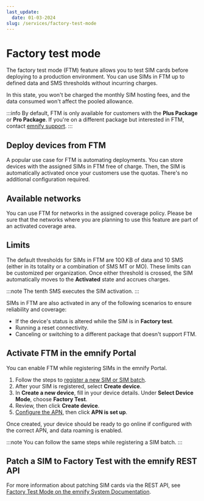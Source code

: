 ```yaml
---
last_update: 
  date: 01-03-2024
slug: /services/factory-test-mode
---
```


# Factory test mode

The factory test mode (FTM) feature allows you to test SIM cards before deploying to a production environment.
You can use SIMs in FTM up to defined data and SMS thresholds without incurring charges.

In this state, you won't be charged the monthly SIM hosting fees, and the data consumed won't affect the pooled allowance.

:::info
By default, FTM is only available for customers with the **Plus Package** or **Pro Package**.
If you're on a different package but interested in FTM, contact [emnify support](/support).
:::

## Deploy devices from FTM

A popular use case for FTM is automating deployments.
You can store devices with the assigned SIMs in FTM free of charge.
Then, the SIM is automatically activated once your customers use the quotas.
There's no additional configuration required.

## Available networks

You can use FTM for networks in the assigned coverage policy.
Please be sure that the networks where you are planning to use this feature are part of an activated coverage area.

## Limits

The default thresholds for SIMs in FTM are 100 KB of data and 10 SMS (either in its totality or a combination of SMS MT or MO).
These limits can be customized per organization.
Once either threshold is crossed, the SIM automatically moves to the **Activated** state and accrues charges.

:::note
The tenth SMS executes the SIM activation.
:::

SIMs in FTM are also activated in any of the following scenarios to ensure reliability and coverage:

- If the device's status is altered while the SIM is in **Factory test**.
- Running a reset connectivity.
- Canceling or switching to a different package that doesn't support FTM.

## Activate FTM in the emnify Portal

You can enable FTM while registering SIMs in the emnify Portal.

1. Follow the steps to [register a new SIM or SIM batch](/quickstart/register-sims#register-sims-in-the-emnify-portal).
1. After your SIM is registered, select **Create device**.
1. In **Create a new device**, fill in your device details.
Under **Select Device Mode**, choose **Factory Test**.
1. Review, then click **Create device**.
1. [Configure the APN](/apn-configuration), then click **APN is set up**.

Once created, your device should be ready to go online if configured with the correct APN, and data roaming is enabled.

:::note
You can follow the same steps while registering a SIM batch.
:::

## Patch a SIM to Factory Test with the emnify REST API

For more information about patching SIM cards via the REST API, see [Factory Test Mode on the emnify System Documentation](https://cdn.emnify.net/api/doc/factory-test-mode.html).
